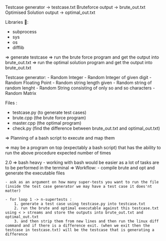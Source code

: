 Testcase generator -> testcase.txt
Bruteforce output -> brute_out.txt
Optimised Solution output -> optimal_out.txt

Libraries 🤔:
 - subprocess
 - sys
 - os
 - difflib

=> generate testcase
=> run the brute force program and get the output into brute_out.txt
=> run the optimal solution program and get the output into brute_out.txt

Testcase generator:
    - Random Integer
    - Random Integer of given digit
    - Random Floating Point
    - Random string length given
    - Random string of random lenght
    - Random String consisting of only so and so characters
    - Random Matrix

Files :
 - testcase.py (to generate test cases)
 - brute.cpp (the brute force program)
 - master.cpp (the optimal program)
 - check.py (find the difference between brute_out.txt and optimal_out.txt)

=> Planning of a bash script to execute and map them

=> may be a program on top (expectably a bash script) that has the ability to run the above procedure expected number of times

2.0
=> bash heavy - working with bash would be easier as a lot of tasks are to be performed in the terminal
=> Workflow:
    - compile brute and opt and generate the executable files
    
    - ask as an argument on how many super-tests you want to run the file (inside the test case generator we may have a test case it does'nt matter)

    - for loop 1 -> n-supertests :
        1. generate a test case using testcase.py into testcase.txt
        2. run the brute and optimal executable against this testcase.txt using < > streams and store the outputs into brute_out.txt and optimal_out.txt
        3. and then strip them from new lines and then run the linux diff command and if there is a difference exit. (when we exit then the testcase in testcase.txt) will be the testcase that is generating a difference
